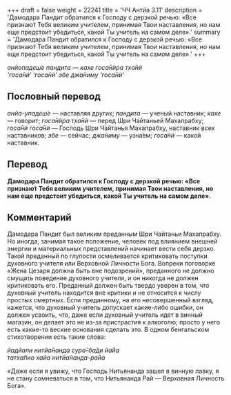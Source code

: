 +++
draft = false
weight = 22241
title = 'ЧЧ Антйа 3.11'
description = 'Дамодара Пандит обратился к Господу с дерзкой речью: «Все признаю́т Тебя великим учителем, принимая Твои наставления, но нам еще предстоит убедиться, какой Ты учитель на самом деле».'
summary = 'Дамодара Пандит обратился к Господу с дерзкой речью: «Все признаю́т Тебя великим учителем, принимая Твои наставления, но нам еще предстоит убедиться, какой Ты учитель на самом деле».'
+++

_анйопадеш́е пан̣д̣ита — кахе госа̄н̃ира т̣ха̄н̃и  
‘госа̄н̃и’ ‘госа̄н̃и’ эбе джа̄ниму ‘госа̄н̃и’_

## Пословный перевод

_анйа_\-_упадеш́е_ — наставляя других; _пан̣д̣ита_ — ученый наставник; _кахе_ — говорит; _госа̄н̃ира_ _т̣ха̄н̃и_ — перед Шри Чайтаньей Махапрабху; _госа̄н̃и_ _госа̄н̃и_ — Господь Шри Чайтанья Махапрабху, наставник всех наставников; _эбе_ — сейчас; _джа̄ниму_ — узна́ем; _госа̄н̃и_ — какой наставник.

## Перевод

**Дамодара Пандит обратился к Господу с дерзкой речью: «Все признаю́т Тебя великим учителем, принимая Твои наставления, но нам еще предстоит убедиться, какой Ты учитель на самом деле».**

## Комментарий

Дамодара Пандит был великим преданным Шри Чайтаньи Махапрабху. Но иногда, занимая такое положение, человек под влиянием внешней энергии и материальных представлений начинает вести себя дерзко. Такой преданный по глупости осмеливается критиковать поступки духовного учителя или Верховной Личности Бога. Вопреки поговорке «Жена Цезаря должна быть вне подозрений», преданного не должно смущать поведение духовного учителя, и он никогда не должен критиковать его. Преданный должен быть твердо уверен в том, что духовный учитель находится вне критики и не относится к числу простых смертных. Если преданному, на его несовершенный взгляд, кажется, что духовный учитель допускает какие-либо ошибки, он должен усвоить, что, даже если духовный учитель идет в винный магазин, он делает это не из-за пристрастия к алкоголю; просто у него есть какие-то веские основания сделать это. В одном бенгальском стихотворении есть такие слова:

_йадйапи нитйа̄нанда сура̄-ба̄д̣и йа̄йа  
татха̄пио хайа нитйа̄нанда-ра̄йа_

«Даже если я увижу, что Господь Нитьянанда зашел в винную лавку, я не стану сомневаться в том, что Нитьянанда Рай — Верховная Личность Бога».
